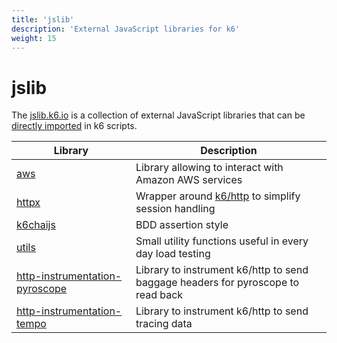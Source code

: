 ```yaml
---
title: 'jslib'
description: 'External JavaScript libraries for k6'
weight: 15
---
```


# jslib

The [jslib.k6.io](https://jslib.k6.io/) is a collection of external JavaScript libraries that can be [directly imported](https://grafana.com/docs/k6/<K6_VERSION>/using-k6/modules#remote-http-s-modules) in k6 scripts.

| Library                                                                            | Description                                                                                       |
| ---------------------------------------------------------------------------------- | ------------------------------------------------------------------------------------------------- |
| [aws](https://grafana.com/docs/k6/<K6_VERSION>/javascript-api/jslib/aws)           | Library allowing to interact with Amazon AWS services                                             |
| [httpx](https://grafana.com/docs/k6/<K6_VERSION>/javascript-api/jslib/httpx)       | Wrapper around [k6/http](https://grafana.com/docs/k6/<K6_VERSION>/javascript-api/#k6http) to simplify session handling |
| [k6chaijs](https://grafana.com/docs/k6/<K6_VERSION>/javascript-api/jslib/k6chaijs) | BDD assertion style                                                                               |
| [utils](https://grafana.com/docs/k6/<K6_VERSION>/javascript-api/jslib/utils)       | Small utility functions useful in every day load testing                                          |
| [http-instrumentation-pyroscope](https://grafana.com/docs/k6/<K6_VERSION>/javascript-api/jslib/http-instrumentation-pyroscope)       | Library to instrument k6/http to send baggage headers for pyroscope to read back |
| [http-instrumentation-tempo](https://grafana.com/docs/k6/<K6_VERSION>/javascript-api/jslib/http-instrumentation-tempo)       | Library to instrument k6/http to send tracing data |
